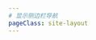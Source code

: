 ```yaml
---
# 显示侧边栏导航
pageClass: site-layout
---
```


<script setup>
import siteData from "./data/framework.js";
</script>

<MyCard v-for="model in siteData" :key="model.title" :title="model.title" :data="model.items"></MyCard>

<style module>
</style>
